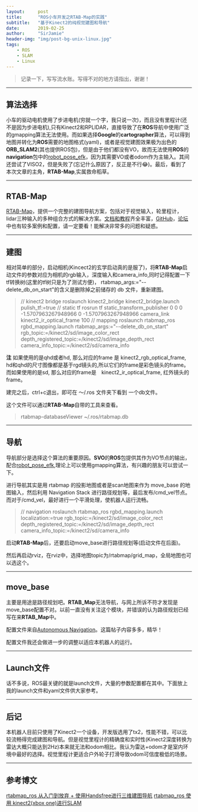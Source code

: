 ```yaml
---
layout:     post
title:      "ROS小车开发之RTAB-Map的实践"
subtitle:   "基于Kinect2的纯视觉建图和导航"
date:       2019-02-25
author:     "SirJamie"
header-img: "img/post-bg-unix-linux.jpg"
tags:
    - ROS
    - SLAM
    - Linux
---
```


> 记录一下，写写流水账。写得不对的地方请指出，谢谢！


---

## 算法选择

小车的驱动电机使用了步进电机(穷就一个字，我只说一次)，而且没有里程计(还不是因为步进电机),只有Kinect2和RPLIDAR，直接导致了在**ROS**导航中使用广泛的gmapping算法无法使用。而如果选择**Google**的**cartographer**算法，可以得到地图并转化为**ROS**需要的地图格式(yaml)，或者是视觉建图效果极为出色的**ORB_SLAM2**(其也提供ROS包)，但是由于他们都没有VO，故而无法使用**ROS**的**navigation**包中的[robot_pose_efk](http://wiki.ros.org/robot_pose_ekf)，因为其需要VO或者odom作为主输入。其间还尝试了VISO2，但是失败了(忘记什么原因了，反正是不行😂)。最后，看到了
本次文章的主角，**RTAB-Map**,实属救命稻草。


---

## RTAB-Map

[RTAB-Map](http://introlab.github.io/rtabmap/)，提供一个完整的建图导航方案，包括对于视觉输入，轮里程计，lidar三种输入的多种组合方式的解决方案。[文档和教程](http://wiki.ros.org/rtabmap_ros)齐全丰富，[GitHub](https://github.com/introlab/rtabmap_ros/tree/kinetic-devel)，[论坛](http://official-rtab-map-forum.67519.x6.nabble.com/)中也有较多案例和配置，请一定要看！能解决非常多的问题和疑惑。


---

## 建图

相对简单的部分，启动相机(Kincect2的玄学启动真的是服了)，将**RTAB-Map**启动文件的参数对应为相机的rgb输入，深度输入和camera_info,同时记得配置一下tf转换树(这里的tf树只是为了测试方便)，
rtabmap_args:="--delete_db_on_start"的含义是删除掉之前储存的 db 文件，重新建图。

>// kinect2 bridge
>roslaunch kinect2_bridge kinect2_bridge.launch pulish_tf:=true 
>// static tf
>rosrun tf static_transform_publisher 0 0 0 -1.5707963267948966 0 -1.5707963267948966 camera_link kinect2_ir_optical_frame  100 
>// mapping 
roslaunch rtabmap_ros rgbd_mapping.launch rtabmap_args:="--delete_db_on_start" rgb_topic:=/kinect2/sd/image_color_rect depth_registered_topic:=/kinect2/sd/image_depth_rect camera_info_topic:=/kinect2/sd/camera_info

**注**
如果使用的是qhd或者hd, 那么对应的frame 是 kinect2_rgb_optical_frame, hd和qhd的尺寸图像都是基于rgd镜头的,所以它们的frame是彩色镜头的frame。而如果使用的是sd, 那么对应的frame是　kinect2_ir_optical_frame, 红外镜头的frame。

建完之后，ctrl+c退出，即可在 ～/.ros 文件夹下看到 一个db文件。

这个文件可以通过**RTAB-Map**自带的工具来查看。

> rtabmap-databaseViewer ~/.ros/rtabmap.db


---

## 导航

导航部分是选择这个算法的重要原因。**SVO**的**ROS**包提供其作为VO节点的输出，配合[robot_pose_efk](http://wiki.ros.org/robot_pose_ekf),理论上可以使用gmapping算法，有兴趣的朋友可以尝试一下。

进行导航其实是用 rtabmap 的投影地图或者是scan地图来作为 move_base 的地图输入，然后利用 Navigation Stack 进行路径规划等，最后发布/cmd_vel节点。而对于/cmd_vel，最好进行一个平滑处理，使机器人运行流畅。

>// navigation
>roslaunch rtabmap_ros rgbd_mapping.launch localization:=true rgb_topic:=/kinect2/sd/image_color_rect depth_registered_topic:=/kinect2/sd/image_depth_rect camera_info_topic:=/kinect2/sd/camera_info

启动**RTAB-Map**后，还要启动move_base进行路径规划等(启动文件在后面)。

然后再启动rviz，在rviz中，选择地图topic为/rtabmap/grid_map，全局地图也可以选这个。


---

## move_base

主要是用途是路径规划吧。**RTAB_Map**无法导航，与网上所诉不符才发现是move_base配置不对。以前一直没有关注这个模块，并错误的认为路径规划已经写在来**RTAB_Map**中。

配置文件来自[Autonomous Navigation](http://official-rtab-map-forum.67519.x6.nabble.com/Autonomous-Navigation-td801.html)。这篇帖子内容多多，精华！

配置文件我还会做进一步的调整以适应本机器人的运行。


---

## Launch文件

话不多说，ROS最关键的就是launch文件，大量的参数配置都在其中。下面放上我的launch文件和yaml文件供大家参考。




---

## 后记

本机器人目前只使用了Kinect2一个设备，开发版选用了tx2，性能不错，可以比较流畅得完成建图和导航。但是视觉里程计的精确度和实时性(Kinect2深度转换为雷达大概只能达到2Hz)本来就无法和odom相比。我认为雷达+odom才是室内环境中最好的选择。视觉里程计更适合户外轮子打滑导致odom可信度极低的场景。


---

## 参考博文

[rtabmap_ros 从入门到放弃 + 使用Handsfree进行三维建图导航](https://www.rosclub.cn/thread-25.html)
[rtabmap_ros 使用 kinect2(xbox one)进行SLAM](https://blog.csdn.net/sean_xyz/article/details/65445038)